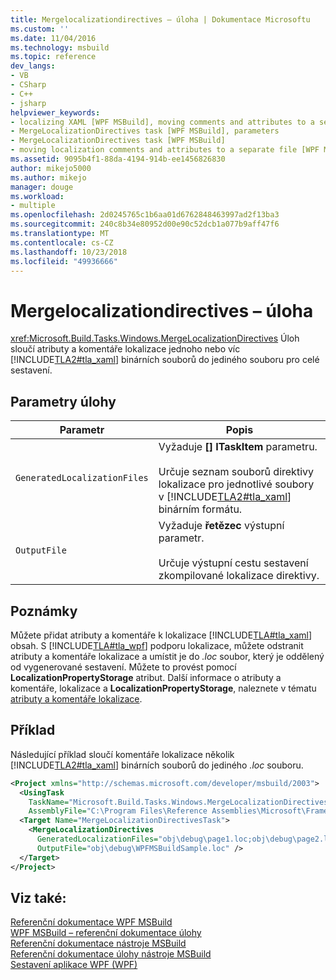 ```yaml
---
title: Mergelocalizationdirectives – úloha | Dokumentace Microsoftu
ms.custom: ''
ms.date: 11/04/2016
ms.technology: msbuild
ms.topic: reference
dev_langs:
- VB
- CSharp
- C++
- jsharp
helpviewer_keywords:
- localizing XAML [WPF MSBuild], moving comments and attributes to a separate file
- MergeLocalizationDirectives task [WPF MSBuild], parameters
- MergeLocalizationDirectives task [WPF MSBuild]
- moving localization comments and attributes to a separate file [WPF MSBuild]
ms.assetid: 9095b4f1-88da-4194-914b-ee1456826830
author: mikejo5000
ms.author: mikejo
manager: douge
ms.workload:
- multiple
ms.openlocfilehash: 2d0245765c1b6aa01d6762848463997ad2f13ba3
ms.sourcegitcommit: 240c8b34e80952d00e90c52dcb1a077b9aff47f6
ms.translationtype: MT
ms.contentlocale: cs-CZ
ms.lasthandoff: 10/23/2018
ms.locfileid: "49936666"
---
```

# <a name="mergelocalizationdirectives-task"></a>Mergelocalizationdirectives – úloha
<xref:Microsoft.Build.Tasks.Windows.MergeLocalizationDirectives> Úloh sloučí atributy a komentáře lokalizace jednoho nebo víc [!INCLUDE[TLA2#tla_xaml](../msbuild/includes/tla2sharptla_xaml_md.md)] binárních souborů do jediného souboru pro celé sestavení.  
  
## <a name="task-parameters"></a>Parametry úlohy  
  
| Parametr | Popis |
|------------------------------| - |
| `GeneratedLocalizationFiles` | Vyžaduje **[] ITaskItem** parametru.<br /><br /> Určuje seznam souborů direktivy lokalizace pro jednotlivé soubory v [!INCLUDE[TLA2#tla_xaml](../msbuild/includes/tla2sharptla_xaml_md.md)] binárním formátu. |
| `OutputFile` | Vyžaduje **řetězec** výstupní parametr.<br /><br /> Určuje výstupní cestu sestavení zkompilované lokalizace direktivy. |
  
## <a name="remarks"></a>Poznámky  
 Můžete přidat atributy a komentáře k lokalizace [!INCLUDE[TLA#tla_xaml](../msbuild/includes/tlasharptla_xaml_md.md)] obsah. S [!INCLUDE[TLA#tla_wpf](../msbuild/includes/tlasharptla_wpf_md.md)] podporu lokalizace, můžete odstranit atributy a komentáře lokalizace a umístit je do *.loc* soubor, který je oddělený od vygenerované sestavení. Můžete to provést pomocí **LocalizationPropertyStorage** atribut. Další informace o atributy a komentáře, lokalizace a **LocalizationPropertyStorage**, naleznete v tématu [atributy a komentáře lokalizace](/dotnet/framework/wpf/advanced/localization-attributes-and-comments).  
  
## <a name="example"></a>Příklad  
 Následující příklad sloučí komentáře lokalizace několik [!INCLUDE[TLA2#tla_xaml](../msbuild/includes/tla2sharptla_xaml_md.md)] binárních souborů do jediného *.loc* souboru.  
  
```xml  
<Project xmlns="http://schemas.microsoft.com/developer/msbuild/2003">  
  <UsingTask   
    TaskName="Microsoft.Build.Tasks.Windows.MergeLocalizationDirectives"   
    AssemblyFile="C:\Program Files\Reference Assemblies\Microsoft\Framework\v3.0\PresentationBuildTasks.dll" />  
  <Target Name="MergeLocalizationDirectivesTask">  
    <MergeLocalizationDirectives   
      GeneratedLocalizationFiles="obj\debug\page1.loc;obj\debug\page2.loc;obj\debug\page3.loc"  
      OutputFile="obj\debug\WPFMSBuildSample.loc" />  
  </Target>  
</Project>  
```  
  
## <a name="see-also"></a>Viz také:  
[Referenční dokumentace WPF MSBuild](../msbuild/wpf-msbuild-reference.md)  
[WPF MSBuild – referenční dokumentace úlohy](../msbuild/wpf-msbuild-task-reference.md)  
[Referenční dokumentace nástroje MSBuild](../msbuild/msbuild-reference.md)  
[Referenční dokumentace úlohy nástroje MSBuild](../msbuild/msbuild-task-reference.md)  
[Sestavení aplikace WPF (WPF)](/dotnet/framework/wpf/app-development/building-a-wpf-application-wpf)  
